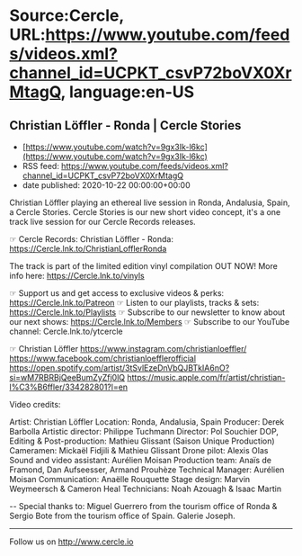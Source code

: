 # Source:Cercle, URL:https://www.youtube.com/feeds/videos.xml?channel_id=UCPKT_csvP72boVX0XrMtagQ, language:en-US

## Christian Löffler - Ronda | Cercle Stories
 - [https://www.youtube.com/watch?v=9gx3Ik-l6kc](https://www.youtube.com/watch?v=9gx3Ik-l6kc)
 - RSS feed: https://www.youtube.com/feeds/videos.xml?channel_id=UCPKT_csvP72boVX0XrMtagQ
 - date published: 2020-10-22 00:00:00+00:00

Christian Löffler playing an ethereal live session in Ronda, Andalusia, Spain, a Cercle Stories. 
Cercle Stories is our new short video concept, it's a one track live session for our Cercle Records releases. 

☞ Cercle Records: 
Christian Löffler - Ronda: https://Cercle.lnk.to/ChristianLofflerRonda

The track is part of the limited edition vinyl compilation OUT NOW! 
More info here: https://Cercle.lnk.to/vinyls

☞ Support us and get access to exclusive videos & perks: https://Cercle.lnk.to/Patreon
☞ Listen to our playlists, tracks & sets: https://Cercle.lnk.to/Playlists
☞ Subscribe to our newsletter to know about our next shows: https://Cercle.lnk.to/Members
☞ Subscribe to our YouTube channel: Cercle.lnk.to/ytcercle

☞ Christian Löffler
https://www.instagram.com/christianloeffler/
https://www.facebook.com/christianloefflerofficial
https://open.spotify.com/artist/3tSvlEzeDnVbQJBTkIA6nO?si=wM7RBRBjQeeBumZyZfj0lQ
https://music.apple.com/fr/artist/christian-l%C3%B6ffler/334282801?l=en

Video credits:

Artist: Christian Löffler
Location: Ronda, Andalusia, Spain 
Producer: Derek Barbolla
Artistic director: Philippe Tuchmann
Director: Pol Souchier
DOP, Editing & Post-production: Mathieu Glissant (Saison Unique Production)
Cameramen: Mickaël Fidjili & Mathieu Glissant
Drone pilot: Alexis Olas
Sound and video assistant: Aurélien Moisan
Production team: Anaïs de Framond, Dan Aufseesser, Armand Prouhèze
Technical Manager: Aurélien Moisan
Communication: Anaëlle Rouquette
Stage design: Marvin Weymeersch & Cameron Heal
Technicians: Noah Azouagh & Isaac Martin

--
Special thanks to:
Miguel Guerrero from the tourism office of Ronda & Sergio Bote from the tourism office of Spain. 
Galerie Joseph. 


______

Follow us on http://www.cercle.io

